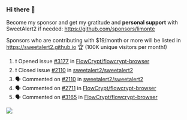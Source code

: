 ### Hi there 👋

Become my sponsor and get my gratitude and **personal support** with SweetAlert2 if needed: https://github.com/sponsors/limonte

Sponsors who are contributing with $19/month or more will be listed in https://sweetalert2.github.io 🏆 (100K unique visitors per month!)

<!--START_SECTION:activity-->
1. ❗️ Opened issue [#3177](https://github.com/FlowCrypt/flowcrypt-browser/issues/3177) in [FlowCrypt/flowcrypt-browser](https://github.com/FlowCrypt/flowcrypt-browser)
2. ❗️ Closed issue [#2110](https://github.com/sweetalert2/sweetalert2/issues/2110) in [sweetalert2/sweetalert2](https://github.com/sweetalert2/sweetalert2)
3. 🗣 Commented on [#2110](https://github.com/sweetalert2/sweetalert2/issues/2110) in [sweetalert2/sweetalert2](https://github.com/sweetalert2/sweetalert2)
4. 🗣 Commented on [#2711](https://github.com/FlowCrypt/flowcrypt-browser/issues/2711) in [FlowCrypt/flowcrypt-browser](https://github.com/FlowCrypt/flowcrypt-browser)
5. 🗣 Commented on [#3165](https://github.com/FlowCrypt/flowcrypt-browser/issues/3165) in [FlowCrypt/flowcrypt-browser](https://github.com/FlowCrypt/flowcrypt-browser)
<!--END_SECTION:activity-->

![](https://github-readme-stats.vercel.app/api?username=limonte&theme=vue&show_icons=true)
